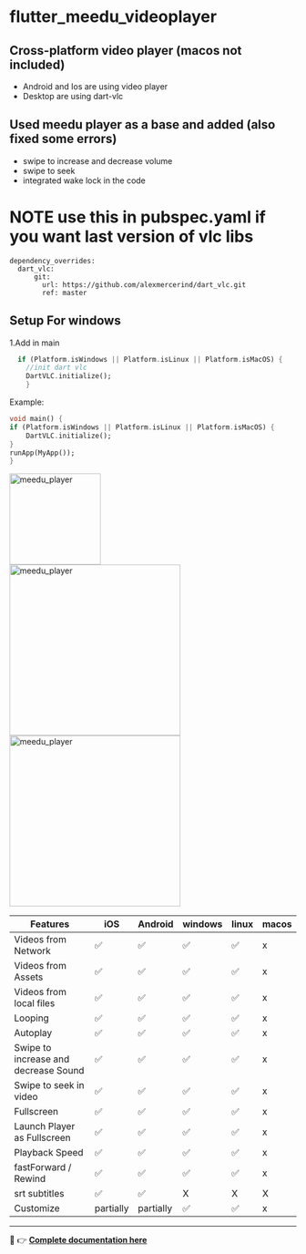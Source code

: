 # flutter_meedu_videoplayer



## Cross-platform video player (macos not included)
- Android and Ios are using video player
- Desktop are using dart-vlc


## Used meedu player as a base and added (also fixed some errors)
- swipe to increase and decrease volume 
- swipe to seek 
- integrated wake lock in the code

# NOTE use this in pubspec.yaml if you want last version of vlc libs 
```
dependency_overrides:
  dart_vlc:
      git:
        url: https://github.com/alexmercerind/dart_vlc.git
        ref: master
```

## Setup For windows 
1.Add in main 
```dart
  if (Platform.isWindows || Platform.isLinux || Platform.isMacOS) {
    //init dart vlc
    DartVLC.initialize();
    }
```
Example:
```dart
void main() {
if (Platform.isWindows || Platform.isLinux || Platform.isMacOS) {
    DartVLC.initialize();
}
runApp(MyApp());
}
```


<img src="https://darwin-morocho.github.io/flutter-meedu-player/assets/q2.gif" alt="meedu_player" width="160" />
<br/>
<img src="https://darwin-morocho.github.io/flutter-meedu-player/assets/full.gif" alt="meedu_player" width="300" />
<img src="https://user-images.githubusercontent.com/15864336/94494352-9924d100-01b4-11eb-9c0f-54c88868331b.png" alt="meedu_player" width="300" />

| Features  | iOS | Android | windows | linux | macos
| ------------- | ------------- | ------------- | ------------- | ------------- | ------------- |
| Videos from Network  | ✅  | ✅ | ✅ | ✅ | x |
| Videos from Assets  | ✅  | ✅ | ✅ | ✅ | x |
| Videos from local files  | ✅  | ✅ | ✅ | ✅ | x|
| Looping  | ✅  | ✅ | ✅ | ✅ | x |
| Autoplay  | ✅  | ✅ | ✅ | ✅ | x |
| Swipe to increase and decrease Sound  | ✅  | ✅ | ✅ | ✅ | x|
| Swipe to seek in video | ✅  | ✅ | ✅ | ✅ | x|
| Fullscreen  | ✅  | ✅ | ✅ | ✅ | x |
| Launch Player as Fullscreen  | ✅  | ✅ | ✅ | ✅ |x |
| Playback Speed  | ✅  | ✅ | ✅ | ✅ | x |
| fastForward / Rewind  | ✅  | ✅ | ✅ | ✅ |x |
| srt subtitles  | ✅  | ✅ | X | X | X |
| Customize  | partially  | partially | ✅ | ✅ | x |

---

👋 👉 <b>[Complete documentation here](https://player.meedu.app)</b>
